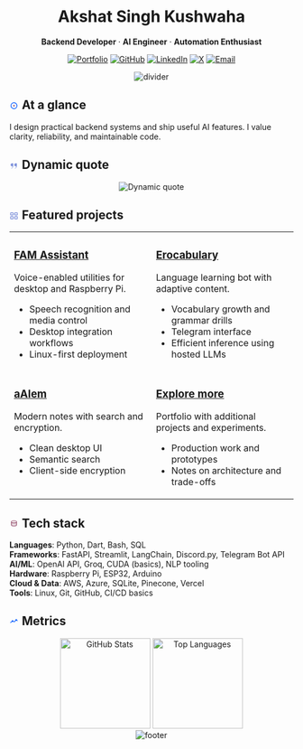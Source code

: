 <div align="center">

<h1>Akshat Singh Kushwaha</h1>
<p><strong>Backend Developer</strong> · <strong>AI Engineer</strong> · <strong>Automation Enthusiast</strong></p>

<a href="https://a3ro-dev.me"><img src="https://img.shields.io/badge/Portfolio-a3ro--dev.me-0b5fff?style=flat" alt="Portfolio" /></a>
<a href="https://github.com/a3ro-dev"><img src="https://img.shields.io/badge/GitHub-a3ro--dev-181717?style=flat&logo=github&logoColor=white" alt="GitHub" /></a>
<a href="https://www.linkedin.com/in/akshat-singh-kushwaha/"><img src="https://img.shields.io/badge/LinkedIn-akshat--singh--kushwaha-0A66C2?style=flat&logo=linkedin&logoColor=white" alt="LinkedIn" /></a>
<a href="https://x.com/a3rodev"><img src="https://img.shields.io/badge/X-@a3rodev-000000?style=flat&logo=x&logoColor=white" alt="X" /></a>
<a href="mailto:akshatsingh14372@outlook.com"><img src="https://img.shields.io/badge/Email-akshatsingh14372@outlook.com-444?style=flat&logo=microsoft-outlook&logoColor=white" alt="Email" /></a>

</div>

<div align="center">
  <img src="https://capsule-render.vercel.app/api?type=rect&color=gradient&height=2" alt="divider" />
</div>

<!-- Animated icons integrated inline with headings below -->

## <svg viewBox="0 0 24 24" width="16" height="16" role="img" aria-label="overview" style="vertical-align: -2px; margin-right: 6px;"><circle cx="12" cy="12" r="8" fill="none" stroke="#0b5fff" stroke-width="2" stroke-dasharray="50 6"><animateTransform attributeName="transform" type="rotate" from="0 12 12" to="360 12 12" dur="3s" repeatCount="indefinite"/></circle><circle cx="12" cy="12" r="2" fill="#8e4162"><animate attributeName="r" values="2;2.8;2" dur="1.8s" repeatCount="indefinite"/></circle></svg>At a glance

I design practical backend systems and ship useful AI features. I value clarity, reliability, and maintainable code.

## <svg viewBox="0 0 24 24" width="16" height="16" role="img" aria-label="quote" style="vertical-align: -2px; margin-right: 6px;"><path d="M7.2 6C4.9 6 3 7.9 3 10.2s1.9 4.2 4.2 4.2c.5 0 .9-.1 1.3-.2-.3 2.1-1.5 3.8-3.5 4.9-.3.1-.4.5-.2.7.1.2.3.3.5.3.1 0 .2 0 .3-.1 2.6-1.4 4.2-3.8 4.4-6.6 0-.1 0-.2 0-.4V6.8c0-.5-.4-.8-.8-.8H7.2zM16.9 6c-2.3 0-4.2 1.9-4.2 4.2s1.9 4.2 4.2 4.2c.5 0 .9-.1 1.3-.2-.3 2.1-1.5 3.8-3.5 4.9-.3.1-.4.5-.2.7.1.2.3.3.5.3.1 0 .2 0 .3-.1 2.6-1.4 4.2-3.8 4.4-6.6 0-.1 0-.2 0-.4V6.8c0-.5-.4-.8-.8-.8h-2z" fill="#6e84d6"><animate attributeName="opacity" values=".85;1;.85" dur="2.5s" repeatCount="indefinite"/></path></svg>Dynamic quote

<div align="center">
  <picture>
    <source media="(prefers-color-scheme: dark)" srcset="https://quotes-github-readme.vercel.app/api?type=horizontal&theme=dark&border=true" />
    <source media="(prefers-color-scheme: light)" srcset="https://quotes-github-readme.vercel.app/api?type=horizontal&theme=light&border=true" />
    <img src="https://quotes-github-readme.vercel.app/api?type=horizontal&theme=light&border=true" alt="Dynamic quote" />
  </picture>
</div>

## <svg viewBox="0 0 24 24" width="16" height="16" aria-label="projects" style="vertical-align: -2px; margin-right: 6px;" fill="none" stroke="#6e84d6" stroke-width="1.8" stroke-linecap="round" stroke-linejoin="round"><rect x="3" y="4" width="7" height="6" rx="1"/><rect x="14" y="4" width="7" height="6" rx="1"/><rect x="3" y="14" width="7" height="6" rx="1"/><rect x="14" y="14" width="7" height="6" rx="1"/><animate attributeName="opacity" values="1;.6;1" dur="2s" repeatCount="indefinite"/></svg>Featured projects

<table>
  <tr>
    <td width="50%" valign="top">
      <h3><a href="https://github.com/a3ro-dev">FAM Assistant</a></h3>
      <p>Voice-enabled utilities for desktop and Raspberry Pi.</p>
      <ul>
        <li>Speech recognition and media control</li>
        <li>Desktop integration workflows</li>
        <li>Linux-first deployment</li>
      </ul>
    </td>
    <td width="50%" valign="top">
      <h3><a href="https://github.com/a3ro-dev">Erocabulary</a></h3>
      <p>Language learning bot with adaptive content.</p>
      <ul>
        <li>Vocabulary growth and grammar drills</li>
        <li>Telegram interface</li>
        <li>Efficient inference using hosted LLMs</li>
      </ul>
    </td>
  </tr>
  <tr>
    <td width="50%" valign="top">
      <h3><a href="https://github.com/a3ro-dev/aAlem">aAlem</a></h3>
      <p>Modern notes with search and encryption.</p>
      <ul>
        <li>Clean desktop UI</li>
        <li>Semantic search</li>
        <li>Client-side encryption</li>
      </ul>
    </td>
    <td width="50%" valign="top">
      <h3><a href="https://a3ro-dev.me/projects">Explore more</a></h3>
      <p>Portfolio with additional projects and experiments.</p>
      <ul>
        <li>Production work and prototypes</li>
        <li>Notes on architecture and trade-offs</li>
      </ul>
    </td>
  </tr>
</table>

## <svg viewBox="0 0 24 24" width="16" height="16" aria-label="stack" style="vertical-align: -2px; margin-right: 6px;" fill="none" stroke="#8e4162" stroke-width="1.6"><ellipse cx="12" cy="6" rx="7" ry="3"/><path d="M5 6v8c0 1.7 3.1 3 7 3s7-1.3 7-3V6"/><ellipse cx="12" cy="10" rx="7" ry="3" opacity=".35"/><ellipse cx="12" cy="14" rx="7" ry="3" opacity=".2"><animate attributeName="opacity" values=".2;.5;.2" dur="2s" repeatCount="indefinite"/></ellipse></svg>Tech stack

**Languages**: Python, Dart, Bash, SQL  
**Frameworks**: FastAPI, Streamlit, LangChain, Discord.py, Telegram Bot API  
**AI/ML**: OpenAI API, Groq, CUDA (basics), NLP tooling  
**Hardware**: Raspberry Pi, ESP32, Arduino  
**Cloud & Data**: AWS, Azure, SQLite, Pinecone, Vercel  
**Tools**: Linux, Git, GitHub, CI/CD basics

## <svg viewBox="0 0 24 24" width="16" height="16" aria-label="metrics" style="vertical-align: -2px; margin-right: 6px;" fill="none" stroke="#0b5fff" stroke-width="1.8" stroke-linecap="round" stroke-linejoin="round"><polyline points="3,14 8,10 13,12 18,7 21,9"/><circle cx="8" cy="10" r="1.3" fill="#0b5fff"><animate attributeName="r" values="1.3;1.8;1.3" dur="1.6s" repeatCount="indefinite"/></circle><circle cx="18" cy="7" r="1.3" fill="#0b5fff"><animate attributeName="r" values="1.3;1.8;1.3" dur="1.6s" repeatCount="indefinite"/></circle></svg>Metrics

<div align="center">
  <picture>
    <source media="(prefers-color-scheme: dark)" srcset="https://github-readme-stats.vercel.app/api?username=a3ro-dev&show_icons=true&theme=tokyonight&hide_border=true" />
    <source media="(prefers-color-scheme: light)" srcset="https://github-readme-stats.vercel.app/api?username=a3ro-dev&show_icons=true&theme=default&hide_border=true" />
    <img height="160" src="https://github-readme-stats.vercel.app/api?username=a3ro-dev&show_icons=true&theme=default&hide_border=true" alt="GitHub Stats" />
  </picture>

  <picture>
    <source media="(prefers-color-scheme: dark)" srcset="https://github-readme-stats.vercel.app/api/top-langs/?username=a3ro-dev&layout=compact&theme=tokyonight&hide_border=true" />
    <source media="(prefers-color-scheme: light)" srcset="https://github-readme-stats.vercel.app/api/top-langs/?username=a3ro-dev&layout=compact&theme=default&hide_border=true" />
    <img height="160" src="https://github-readme-stats.vercel.app/api/top-langs/?username=a3ro-dev&layout=compact&theme=default&hide_border=true" alt="Top Languages" />
  </picture>
</div>

<div align="center">
  <img src="https://capsule-render.vercel.app/api?type=waving&color=gradient&height=120&section=footer" alt="footer" />
</div>
